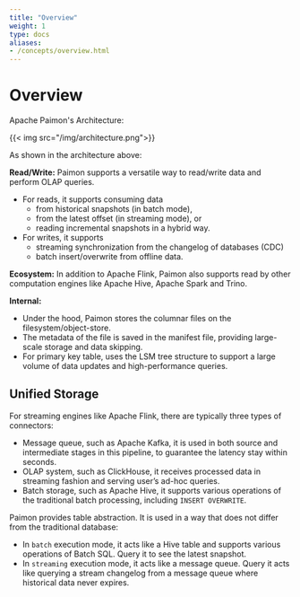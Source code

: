 ```yaml
---
title: "Overview"
weight: 1
type: docs
aliases:
- /concepts/overview.html
---
```

<!--
Licensed to the Apache Software Foundation (ASF) under one
or more contributor license agreements.  See the NOTICE file
distributed with this work for additional information
regarding copyright ownership.  The ASF licenses this file
to you under the Apache License, Version 2.0 (the
"License"); you may not use this file except in compliance
with the License.  You may obtain a copy of the License at

  http://www.apache.org/licenses/LICENSE-2.0

Unless required by applicable law or agreed to in writing,
software distributed under the License is distributed on an
"AS IS" BASIS, WITHOUT WARRANTIES OR CONDITIONS OF ANY
KIND, either express or implied.  See the License for the
specific language governing permissions and limitations
under the License.
-->

# Overview

Apache Paimon's Architecture:

{{< img src="/img/architecture.png">}}

As shown in the architecture above:

**Read/Write:** Paimon supports a versatile way to read/write data and perform OLAP queries.
- For reads, it supports consuming data
  - from historical snapshots (in batch mode),
  - from the latest offset (in streaming mode), or 
  - reading incremental snapshots in a hybrid way.
- For writes, it supports
  - streaming synchronization from the changelog of databases (CDC)
  - batch insert/overwrite from offline data.

**Ecosystem:** In addition to Apache Flink, Paimon also supports read by other computation
engines like Apache Hive, Apache Spark and Trino.

**Internal:**
- Under the hood, Paimon stores the columnar files on the filesystem/object-store.
- The metadata of the file is saved in the manifest file, providing large-scale storage and data skipping.
- For primary key table, uses the LSM tree structure to support a large volume of data updates and high-performance queries.

## Unified Storage

For streaming engines like Apache Flink, there are typically three types of connectors:
- Message queue, such as Apache Kafka, it is used in both source and 
  intermediate stages in this pipeline, to guarantee the latency stay
  within seconds.
- OLAP system, such as ClickHouse, it receives processed data in
  streaming fashion and serving user’s ad-hoc queries. 
- Batch storage, such as Apache Hive, it supports various operations
  of the traditional batch processing, including `INSERT OVERWRITE`.

Paimon provides table abstraction. It is used in a way that
does not differ from the traditional database:
- In `batch` execution mode, it acts like a Hive table and
  supports various operations of Batch SQL. Query it to see the
  latest snapshot.
- In `streaming` execution mode, it acts like a message queue.
  Query it acts like querying a stream changelog from a message queue
  where historical data never expires.
